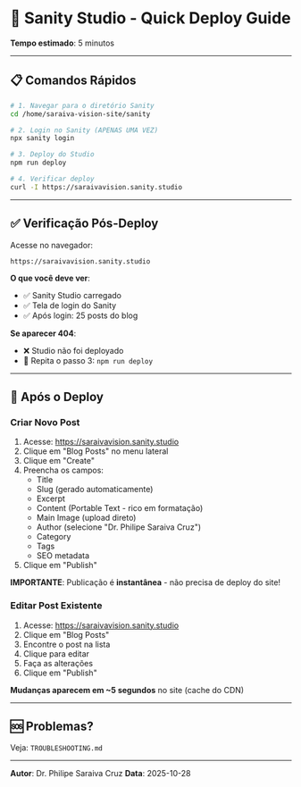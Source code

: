 # 🚀 Sanity Studio - Quick Deploy Guide

**Tempo estimado**: 5 minutos

---

## 📋 Comandos Rápidos

```bash
# 1. Navegar para o diretório Sanity
cd /home/saraiva-vision-site/sanity

# 2. Login no Sanity (APENAS UMA VEZ)
npx sanity login

# 3. Deploy do Studio
npm run deploy

# 4. Verificar deploy
curl -I https://saraivavision.sanity.studio
```

---

## ✅ Verificação Pós-Deploy

Acesse no navegador:
```
https://saraivavision.sanity.studio
```

**O que você deve ver**:
- ✅ Sanity Studio carregado
- ✅ Tela de login do Sanity
- ✅ Após login: 25 posts do blog

**Se aparecer 404**:
- ❌ Studio não foi deployado
- 🔄 Repita o passo 3: `npm run deploy`

---

## 🎯 Após o Deploy

### Criar Novo Post

1. Acesse: https://saraivavision.sanity.studio
2. Clique em "Blog Posts" no menu lateral
3. Clique em "Create"
4. Preencha os campos:
   - Title
   - Slug (gerado automaticamente)
   - Excerpt
   - Content (Portable Text - rico em formatação)
   - Main Image (upload direto)
   - Author (selecione "Dr. Philipe Saraiva Cruz")
   - Category
   - Tags
   - SEO metadata
5. Clique em "Publish"

**IMPORTANTE**: Publicação é **instantânea** - não precisa de deploy do site!

### Editar Post Existente

1. Acesse: https://saraivavision.sanity.studio
2. Clique em "Blog Posts"
3. Encontre o post na lista
4. Clique para editar
5. Faça as alterações
6. Clique em "Publish"

**Mudanças aparecem em ~5 segundos** no site (cache do CDN)

---

## 🆘 Problemas?

Veja: `TROUBLESHOOTING.md`

---

**Autor**: Dr. Philipe Saraiva Cruz
**Data**: 2025-10-28
